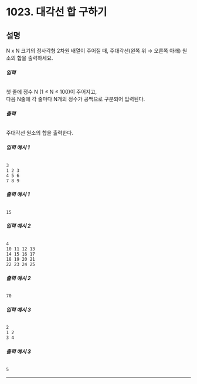 # 1023. 대각선 합 구하기

## **설명**
N x N 크기의 정사각형 2차원 배열이 주어질 때, 주대각선(왼쪽 위 → 오른쪽 아래) 원소의 합을 출력하세요.

###### **입력**  
첫 줄에 정수 N (1 ≤ N ≤ 100)이 주어지고,  
다음 N줄에 각 줄마다 N개의 정수가 공백으로 구분되어 입력된다.

###### **출력**  
주대각선 원소의 합을 출력한다.

###### **입력 예시 1**
    3
    1 2 3
    4 5 6
    7 8 9

###### **출력 예시 1**
    15

###### **입력 예시 2**
    4
    10 11 12 13
    14 15 16 17
    18 19 20 21
    22 23 24 25

###### **출력 예시 2**
    70

###### **입력 예시 3**
    2
    1 2
    3 4

###### **출력 예시 3**
    5

---